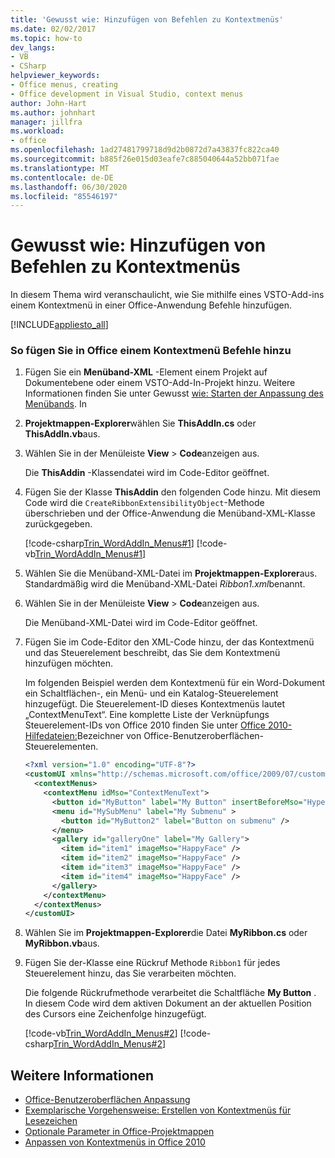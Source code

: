```yaml
---
title: 'Gewusst wie: Hinzufügen von Befehlen zu Kontextmenüs'
ms.date: 02/02/2017
ms.topic: how-to
dev_langs:
- VB
- CSharp
helpviewer_keywords:
- Office menus, creating
- Office development in Visual Studio, context menus
author: John-Hart
ms.author: johnhart
manager: jillfra
ms.workload:
- office
ms.openlocfilehash: 1ad27481799718d9d2b0872d7a43837fc822ca40
ms.sourcegitcommit: b885f26e015d03eafe7c885040644a52bb071fae
ms.translationtype: MT
ms.contentlocale: de-DE
ms.lasthandoff: 06/30/2020
ms.locfileid: "85546197"
---
```

# <a name="how-to-add-commands-to-shortcut-menus"></a>Gewusst wie: Hinzufügen von Befehlen zu Kontextmenüs
  In diesem Thema wird veranschaulicht, wie Sie mithilfe eines VSTO-Add-ins einem Kontextmenü in einer Office-Anwendung Befehle hinzufügen.

 [!INCLUDE[appliesto_all](../vsto/includes/appliesto-all-md.md)]

### <a name="to-add-commands-to-shortcut-menus-in-office"></a>So fügen Sie in Office einem Kontextmenü Befehle hinzu

1. Fügen Sie ein **Menüband-XML** -Element einem Projekt auf Dokumentebene oder einem VSTO-Add-In-Projekt hinzu. Weitere Informationen finden Sie unter Gewusst [wie: Starten der Anpassung des Menübands](../vsto/how-to-get-started-customizing-the-ribbon.md). In

2. **Projektmappen-Explorer**wählen Sie **ThisAddIn.cs** oder **ThisAddIn.vb**aus.

3. Wählen Sie in der Menüleiste **View**  >  **Code**anzeigen aus.

     Die **ThisAddin** -Klassendatei wird im Code-Editor geöffnet.

4. Fügen Sie der Klasse **ThisAddin** den folgenden Code hinzu. Mit diesem Code wird die `CreateRibbonExtensibilityObject`-Methode überschrieben und der Office-Anwendung die Menüband-XML-Klasse zurückgegeben.

     [!code-csharp[Trin_WordAddIn_Menus#1](../vsto/codesnippet/CSharp/trin_wordaddin_menus.cs/thisaddin.cs#1)]
     [!code-vb[Trin_WordAddIn_Menus#1](../vsto/codesnippet/VisualBasic/trin_wordaddin_menus.vb/thisaddin.vb#1)]

5. Wählen Sie die Menüband-XML-Datei im **Projektmappen-Explorer**aus. Standardmäßig wird die Menüband-XML-Datei *Ribbon1.xml*benannt.

6. Wählen Sie in der Menüleiste **View**  >  **Code**anzeigen aus.

     Die Menüband-XML-Datei wird im Code-Editor geöffnet.

7. Fügen Sie im Code-Editor den XML-Code hinzu, der das Kontextmenü und das Steuerelement beschreibt, das Sie dem Kontextmenü hinzufügen möchten.

     Im folgenden Beispiel werden dem Kontextmenü für ein Word-Dokument ein Schaltflächen-, ein Menü- und ein Katalog-Steuerelement hinzugefügt. Die Steuerelement-ID dieses Kontextmenüs lautet „ContextMenuText“. Eine komplette Liste der Verknüpfungs Steuerelement-IDs von Office 2010 finden Sie unter [Office 2010-Hilfedateien:](https://www.microsoft.com/download/details.aspx?id=6627)Bezeichner von Office-Benutzeroberflächen-Steuerelementen.

    ```xml
    <?xml version="1.0" encoding="UTF-8"?>
    <customUI xmlns="http://schemas.microsoft.com/office/2009/07/customui">
      <contextMenus>
        <contextMenu idMso="ContextMenuText">
          <button id="MyButton" label="My Button" insertBeforeMso="HyperlinkInsert" onAction="GetButtonID" />
          <menu id="MySubMenu" label="My Submenu" >
            <button id="MyButton2" label="Button on submenu" />
          </menu>
          <gallery id="galleryOne" label="My Gallery">
            <item id="item1" imageMso="HappyFace" />
            <item id="item2" imageMso="HappyFace" />
            <item id="item3" imageMso="HappyFace" />
            <item id="item4" imageMso="HappyFace" />
          </gallery>
        </contextMenu>
      </contextMenus>
    </customUI>
    ```

8. Wählen Sie im **Projektmappen-Explorer**die Datei **MyRibbon.cs** oder **MyRibbon.vb**aus.

9. Fügen Sie der-Klasse eine Rückruf Methode `Ribbon1` für jedes Steuerelement hinzu, das Sie verarbeiten möchten.

     Die folgende Rückrufmethode verarbeitet die Schaltfläche **My Button** . In diesem Code wird dem aktiven Dokument an der aktuellen Position des Cursors eine Zeichenfolge hinzugefügt.

     [!code-vb[Trin_WordAddIn_Menus#2](../vsto/codesnippet/VisualBasic/trin_wordaddin_menus.vb/ribbon1.vb#2)]
     [!code-csharp[Trin_WordAddIn_Menus#2](../vsto/codesnippet/CSharp/trin_wordaddin_menus.cs/ribbon1.cs#2)]

## <a name="see-also"></a>Weitere Informationen
- [Office-Benutzeroberflächen Anpassung](../vsto/office-ui-customization.md)
- [Exemplarische Vorgehensweise: Erstellen von Kontextmenüs für Lesezeichen](../vsto/walkthrough-creating-shortcut-menus-for-bookmarks.md)
- [Optionale Parameter in Office-Projektmappen](../vsto/optional-parameters-in-office-solutions.md)
- [Anpassen von Kontextmenüs in Office 2010](/previous-versions/office/developer/office-2010/ee691832(v=office.14))

